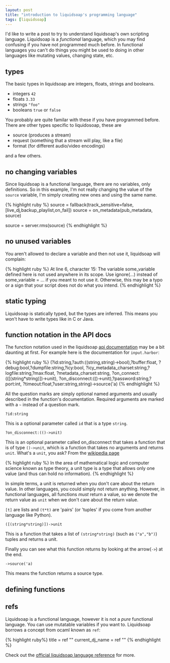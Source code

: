 ```yaml
---
layout: post
title: "introduction to liquidsoap's programming language"
tags: [liquidsoap]
---
```


I'd like to write a post to try to understand liquidsoap's own scripting
language. Liquidsoap is a *functional* language, which you may find confusing if
you have not programmed much before. In functional languages you can't do things you
might be used to doing in other languages like mutating values, changing state, etc.

## types

The basic types in liquidsoap are integers, floats, strings and booleans.

* integers `42`
* floats `3.33`
* strings `"foo"`
* booleans `true` or `false`

You probably are quite familar with these if you have programmed before. There are other types specific to liquidosoap,
these are

* source (produces a stream)
* request (something that a stream will play, like a file)
* format (for different audio/video encodings)

and a few others.

## no changing variables

Since liquidsoap is a functional language, there are no variables, only
definitions. So in this example, I'm not really changing the value of the
`source` variable,  I'm simply creating new ones and using the same name.

{% highlight ruby %}
source = fallback(track_sensitive=false,
                  [live_dj,backup_playlist,on_fail])
source = on_metadata(pub_metadata, source)

source = server.rms(source)
{% endhighlight %}

## no unused variables

You aren't allowed to declare a variable and then not use it, liquidsoap will
complain:

{% highlight ruby %}
At line 6, character 15: The variable some_variable defined here is not used
  anywhere in its scope. Use ignore(...) instead of some_variable = ... if
  you meant to not use it. Otherwise, this may be a typo or a sign that
  your script does not do what you intend.
{% endhighlight %}

## static typing

Liquidsoap is statically typed, but the types are inferred. This means you won't
have to write types like in C or Java.

## function notation in the API docs

The function notation used in the liquidsoap [api
documentation](http://savonet.sourceforge.net/doc-svn/reference.html) may be a
bit daunting at first. For example here is the documentation for `input.harbor`:

{% highlight ruby %}
(?id:string,?auth:((string,string)->bool),?buffer:float,
 ?debug:bool,?dumpfile:string,?icy:bool,
 ?icy_metadata_charset:string,?logfile:string,?max:float,
 ?metadata_charset:string,
 ?on_connect:(([(string*string)])->unit),
 ?on_disconnect:(()->unit),?password:string,?port:int,
 ?timeout:float,?user:string,string)->source('a)
{% endhighlight %}

All the question marks are simply optional named arguments and usually described
in the function's documentation. Required arguments are marked with a `~`
instead of a question mark.

`?id:string`

This is a optional parameter called `id` that is a type `string`.

`?on_disconnect:(()->unit)`

This is an optional parameter called on_disconnect that takes a function that is
of type `()->unit`, which is a function that takes no arguments and returns
`unit`. What's a `unit`, you ask? From the [wikipedia page](http://en.wikipedia.org/wiki/Unit_type)

{% highlight ruby %}
In the area of mathematical logic and computer science known as type theory, a
unit type is a type that allows only one value (and thus can hold no
information).
{% endhighlight %}

In simple terms, a unit is returned when you don't care about the return value.
In other languages, you could simply not return anything. However, in functional
languages, all functions *must* return a value, so we denote the return value as
`unit` when we don't care about the return value.

`[t]` are lists and `(t*t)` are 'pairs' (or 'tuples' if you come from another
language like Python).

`([(string*string)])->unit`

This is a function that takes a list of `(string*string)` (such as `("a","b")`) tuples and returns a
unit.

Finally you can see what this function returns by looking at the arrow(`->`) at
the end.

`->source('a)`

This means the function returns a source type.

## defining functions

## refs

Liquidsoap is a functional language, however it is not a *pure* functional language. You can use mutatable variables if
you want to. Liquidsoap borrows a concept from ocaml known as `ref`:

{% highlight ruby%}
title = ref ""
current_dj_name = ref ""
{% endhighlight %}


Check out the [official liquidsoap
language reference](http://savonet.sourceforge.net/doc-svn/language.html) for more.
